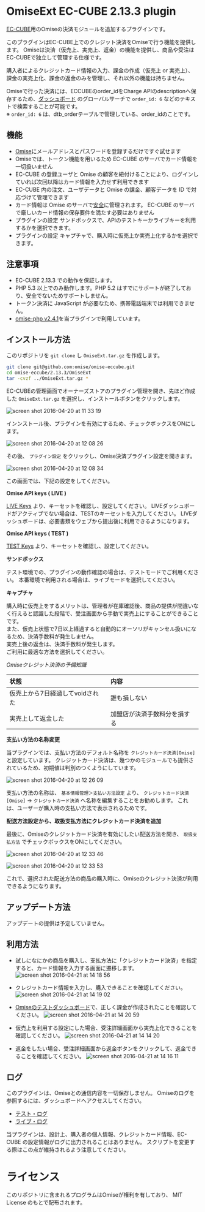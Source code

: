 # OmiseExt EC-CUBE 2.13.3 plugin

[EC-CUBE](http://www.ec-cube.net)用のOmiseの決済モジュールを追加するプラグインです。

このプラグインはEC-CUBE上でのクレジット決済をOmiseで行う機能を提供します。
Omiseは決済（仮売上、実売上、返金）の機能を提供し、商品や受注はEC-CUBEで独立して管理する仕様です。

購入者によるクレジットカード情報の入力、課金の作成（仮売上 or 実売上）、課金の実売上化、課金の返金のみを管理し、それ以外の機能は持ちません。

Omiseで行った決済には、ECCUBEのorder_idをCharge APIのdescriptionへ保存するため、[ダッシュボード](https://dashboard.omise.co/) のグローバルサーチで `order_id: 6` などのテキストで検索することが可能です。  
※ `order_id: 6` は、dtb_orderテーブルで管理している、order_idのことです。



## 機能

- [Omise](https://dashboard.omise.co/signup)にメールアドレスとパスワードを登録するだけですぐ試せます
- Omiseでは、トークン機能を用いるため EC-CUBE のサーバでカード情報を一切扱いません
- EC-CUBE の登録ユーザと Omise の顧客を紐付けることにより、ログインしていれば次回以降はカード情報を入力せず利用できます
- EC-CUBE 内の注文、ユーザデータと Omise の課金、顧客データを ID で対応づけて管理できます
- カード情報は Omise のサーバで[安全](https://www.omise.co/security)に管理されます。 EC-CUBE のサーバで厳しいカード情報の保存要件を満たす必要はありません
- プラグインの設定 サンドボックスで、APIのテストキーかライブキーを利用するかを選択できます。
- プラグインの設定 キャプチャで、購入時に仮売上か実売上化するかを選択できます。


## 注意事項

- EC-CUBE 2.13.3 での動作を保証します。
- PHP 5.3 以上でのみ動作します。PHP 5.2 はすでにサポートが終了しており、安全でないためサポートしません。
- トークン決済に JavaScript が必要なため、携帯電話端末では利用できません。
- [omise-php v2.4.1](https://github.com/omise/omise-php/releases/tag/v2.4.1)を当プラグインで利用しています。

## インストール方法

このリポジトリを `git clone` し `OmiseExt.tar.gz` を作成します。

```sh
git clone git@github.com:omise/omise-eccube.git
cd omise-eccube/2.13.3/OmiseExt
tar -cvzf ../OmiseExt.tar.gz *
```

EC-CUBEの管理画面でオーナーズストアのプラグイン管理を開き、先ほど作成した `OmiseExt.tar.gz` を選択し、インストールボタンをクリックします。

![screen shot 2016-04-20 at 11 33 19](https://cloud.githubusercontent.com/assets/5040538/14663495/ba6ecc6c-06eb-11e6-8bfb-c5148951c901.png)


インンストール後、プラグインを有効にするため、チェックボックスをONにします。

![screen shot 2016-04-20 at 12 08 26](https://cloud.githubusercontent.com/assets/5040538/14663976/a6e1b524-06f0-11e6-94e8-01d8c8744a1f.png)

その後、 `プラグイン設定` をクリックし、Omise決済プラグイン設定を開きます。

![screen shot 2016-04-20 at 12 08 34](https://cloud.githubusercontent.com/assets/5040538/14663975/a6e15cb4-06f0-11e6-9454-33f9c27cfea6.png)

この画面では、下記の設定をしてください。

**Omise API keys ( LIVE )**

[LIVE Keys](https://dashboard.omise.co/live/api-keys) より、キーセットを確認し、設定してください。
LIVEダッシュボードがアクティブでない場合は、TESTのキーセットを入力してください。
LIVEダッシュボードは、必要書類をウェブから提出後に利用できるようになります。

**Omise API keys ( TEST )**

[TEST Keys](https://dashboard.omise.co/test/api-keys) より、キーセットを確認し、設定してください。

**サンドボックス**

テスト環境での、プラグインの動作確認の場合は、テストモードでご利用ください。
本番環境で利用される場合は、ライブモードを選択してください。

**キャプチャ**

購入時に仮売上をするメリットは、管理者が在庫確認後、商品の提供が間違いなく行えると認識した段階で、受注画面から手動で実売上にすることができることです。  
また、仮売上状態で7日以上経過すると自動的にオーソリがキャンセル扱いになるため、決済手数料が発生しません。  
実売上後の返金は、決済手数料が発生します。  
ご利用に最適な方法を選択してください。

*Omiseクレジット決済の予備知識*

| 状態 | 内容 |
|:--|:--|
| 仮売上から7日経過してvoidされた | 誰も損しない |
| 実売上して返金した | 加盟店が決済手数料分を損する |


**支払い方法の名称変更**

当プラグインでは、支払い方法のデフォルト名称を `クレジットカード決済[Omise]` と設定しています。 クレジットカード決済は、幾つかのモジュールでも提供されているため、初期値は判別のつくようにしています。

![screen shot 2016-04-20 at 12 26 09](https://cloud.githubusercontent.com/assets/5040538/14664227/17c44be2-06f3-11e6-8bf1-32745136320c.png)

支払い方法の名称は、 `基本情報管理＞支払い方法設定` より、 `クレジットカード決済[Omise]` -> `クレジットカード決済` へ名称を編集することをお勧めします。
これは、ユーザーが購入時の支払い方法で表示されるためです。


**配送方法設定から、取扱支払方法にクレジットカード決済を追加**

最後に、Omiseのクレジットカード決済を有効にしたい配送方法を開き、 `取扱支払方法` でチェックボックスをONにしてください。

![screen shot 2016-04-20 at 12 33 46](https://cloud.githubusercontent.com/assets/5040538/14664320/2c017098-06f4-11e6-953c-cdc577ea6abc.png)

![screen shot 2016-04-20 at 12 33 53](https://cloud.githubusercontent.com/assets/5040538/14664321/2c01b38c-06f4-11e6-84f9-7f063213aff5.png)

これで、選択された配送方法の商品の購入時に、Omiseのクレジット決済が利用できるようになります。


## アップデート方法

アップデートの提供は予定していません。  


## 利用方法

- 試しになにかの商品を購入し、支払方法に「クレジットカード決済」を指定すると、カード情報を入力する画面に遷移します。
![screen shot 2016-04-21 at 14 18 56](https://cloud.githubusercontent.com/assets/5040538/14700803/0870d0dc-07cc-11e6-81f8-3b49a7089bd1.png)

- クレジットカード情報を入力し、購入できることを確認してください。
![screen shot 2016-04-21 at 14 19 02](https://cloud.githubusercontent.com/assets/5040538/14700804/0871ae4e-07cc-11e6-9e92-10d601a0c3a5.png)

- [Omiseのテストダッシュボード](https://dashboard.omise.co/test/charges)で、正しく課金が作成されたことを確認してください。
![screen shot 2016-04-21 at 14 20 59](https://cloud.githubusercontent.com/assets/5040538/14700861/4d03740c-07cc-11e6-9dfb-d8292dfe555f.png)

- 仮売上を利用する設定にした場合、受注詳細画面から実売上化できることを確認してください。
![screen shot 2016-04-21 at 14 14 20](https://cloud.githubusercontent.com/assets/5040538/14700681/66594388-07cb-11e6-9f65-c0797fce1611.png)

- 返金をしたい場合、受注詳細画面から返金ボタンをクリックして、返金できることを確認してください。
![screen shot 2016-04-21 at 14 16 11](https://cloud.githubusercontent.com/assets/5040538/14700721/a0d68912-07cb-11e6-99f0-74b82f4c7455.png)


## ログ

このプラグインは、Omiseとの通信内容を一切保存しません。
Omiseのログを参照するには、ダッシュボードへアクセスしてください。

- [テスト・ログ](https://dashboard.omise.co/test/logs)
- [ライブ・ログ](https://dashboard.omise.co/live/logs)

当プラグインは、設計上、購入者の個人情報、クレジットカード情報、EC-CUBE の設定情報がログに出力されることはありません。
スクリプトを変更する際はこの点が維持されるよう注意してください。


# ライセンス

このリポジトリに含まれるプログラムはOmiseが権利を有しており、
MIT License のもとで配布されます。

